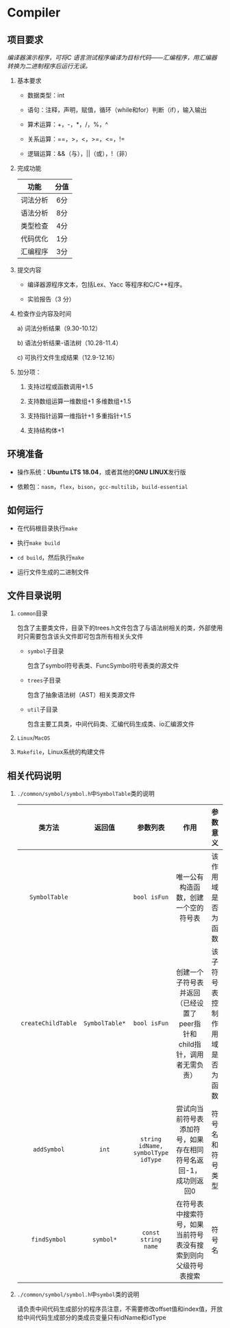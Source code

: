 # Compiler

## 项目要求

*编译器演示程序，可将C 语言测试程序编译为目标代码——汇编程序，用汇编器转换为二进制程序后运行无误。*

1. 基本要求

    * 数据类型：int

    * 语句：注释，声明，赋值，循环（while和for）判断（if），输入输出

    * 算术运算：+，-，*，/，%，^

    * 关系运算：==，>，<，>=，<=，!=

    * 逻辑运算：&&（与），||（或），!（非）

2. 完成功能

    |功能|分值|
    |:-:|:--:|
    |词法分析|6分|
    |语法分析|8分|
    |类型检查|4分|
    |代码优化|1分|
    |汇编程序|3分|

3. 提交内容

    * 编译器源程序文本，包括Lex、Yacc 等程序和C/C++程序。

    * 实验报告（3 分）

4. 检查作业内容及时间

    a) 词法分析结果（9.30-10.12）

    b) 语法分析结果-语法树（10.28-11.4）

    c) 可执行文件生成结果（12.9-12.16）

5. 加分项：

    1. 支持过程或函数调用+1.5

    2. 支持数组运算一维数组+1 多维数组+1.5

    3. 支持指针运算一维指针+1 多重指针+1.5

    4. 支持结构体+1

## 环境准备

* 操作系统：**Ubuntu LTS 18.04**，或者其他的**GNU LINUX**发行版

* 依赖包：`nasm`，`flex`，`bison`，`gcc-multilib`，`build-essential`

## 如何运行

* 在代码根目录执行`make`

* 执行`make build`

* `cd build`，然后执行`make`

* 运行文件生成的二进制文件

## 文件目录说明

1. `common`目录

    包含了主要类文件，目录下的trees.h文件包含了与语法树相关的类，外部使用时只需要包含该头文件即可包含所有相关头文件

    * `symbol`子目录

        包含了symbol符号表类、FuncSymbol符号表类的源文件

    * `trees`子目录

        包含了抽象语法树（AST）相关类源文件
    
    * `util`子目录

        包含主要工具类，中间代码类、汇编代码生成类、io汇编源文件

2. `Linux`/`MacOS`


3. `Makefile`，Linux系统的构建文件

## 相关代码说明

1. `./common/symbol/symbol.h`中`SymbolTable`类的说明

    |类方法|返回值|参数列表|作用|参数意义|
    |:----:|:---:|:-----:|:--:|:-----:|
    |`SymbolTable`||`bool isFun`|唯一公有构造函数，创建一个空的符号表|该作用域是否为函数|
    |`createChildTable`|`SymbolTable*`|`bool isFun`|创建一个子符号表并返回（已经设置了peer指针和child指针，调用者无需负责）|该子符号表控制作用域是否为函数|
    |`addSymbol`|`int`|`string idName, symbolType idType`|尝试向当前符号表添加符号，如果存在相同符号名返回-1，成功则返回0|符号名和符号类型|
    |`findSymbol`|`symbol*`|`const string name`|在符号表中搜索符号，如果当前符号表没有搜索到则向父级符号表搜索|符号名|

2. `./common/symbol/symbol.h`中`symbol`类的说明

    请负责中间代码生成部分的程序员注意，不需要修改offset值和index值，开放给中间代码生成部分的类成员变量只有idName和idType
